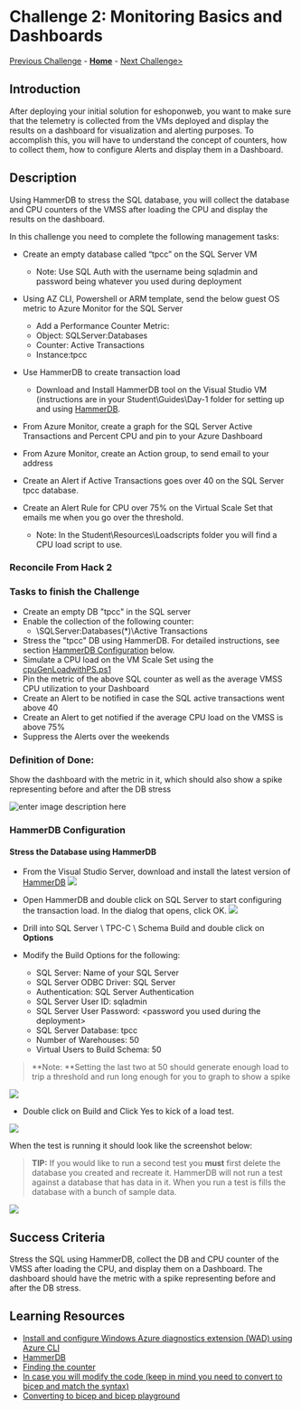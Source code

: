 # Challenge 2: Monitoring Basics and Dashboards

[Previous Challenge](./01-Alerts-Activity-Logs-And-Service-Health.md) - **[Home](../README.md)** - [Next Challenge>](./03-Azure-Monitor-For-Virtual-Machines.md)

## Introduction
After deploying your initial solution for eshoponweb, you want to make sure that the telemetry is collected from the VMs deployed and display the results on a dashboard for visualization and alerting purposes. To accomplish this, you will have to understand the concept of counters, how to collect them, how to configure Alerts and display them in a Dashboard.    

## Description

Using HammerDB to stress the SQL database, you will collect the database and CPU counters of the VMSS after loading the CPU and display the results on the dashboard.
 
In this challenge you need to complete the following management tasks:

- Create an empty database called “tpcc” on the SQL Server VM
	- Note: Use SQL Auth with the username being sqladmin and password being whatever you used during deployment

- Using AZ CLI, Powershell or ARM template, send the below guest OS metric to Azure Monitor for the SQL Server
	- Add a Performance Counter Metric:
	- Object: SQLServer:Databases
	- Counter: Active Transactions
	- Instance:tpcc

- Use HammerDB to create transaction load
	- Download and Install HammerDB tool on the Visual Studio VM (instructions are in your Student\Guides\Day-1 folder for setting up and using [HammerDB](www.hammerdb.com).

- From Azure Monitor, create a graph for the SQL Server Active Transactions and Percent CPU and pin to your Azure Dashboard

- From Azure Monitor, create an Action group, to send email to your address

- Create an Alert if Active Transactions goes over 40 on the SQL Server tpcc database.

- Create an Alert Rule for CPU over 75% on the Virtual Scale Set that emails me when you go over the threshold.
	- Note: In the Student\Resources\Loadscripts folder you will find a CPU load script to use.

### Reconcile From Hack 2
### Tasks to finish the Challenge
- Create an empty DB "tpcc" in the SQL server
- Enable the collection of the following counter:
	- \SQLServer:Databases(*)\Active Transactions
- Stress the "tpcc" DB using HammerDB. For detailed instructions, see section [HammerDB Configuration]() below.
- Simulate a CPU load on the VM Scale Set using the [cpuGenLoadwithPS.ps1](https://github.com/msghaleb/AzureMonitorHackathon/blob/master/sources/Loadscripts/cpuGenLoadwithPS.ps1)
- Pin the metric of the above SQL counter as well as the average VMSS CPU utilization to your Dashboard
- Create an Alert to be notified in case the SQL active transactions went above 40
- Create an Alert to get notified if the average CPU load on the VMSS is above 75%
- Suppress the Alerts over the weekends


### Definition of Done:
Show the dashboard with the metric in it, which should also show a spike representing before and after the DB stress

![enter image description here](https://github.com/msghaleb/AzureMonitorHackathon/raw/master/images/ch1_metric_spike.jpg)



### HammerDB Configuration

#### Stress the Database using HammerDB 
- From the Visual Studio Server, download and install the latest version of [HammerDB](http://www.hammerdb.com/)
  ![](https://github.com/msghaleb/AzureMonitorHackathon/raw/master/images/image13.png)    
- Open HammerDB and double click on SQL Server to start configuring the transaction load. In the dialog that opens, click OK.
![](https://github.com/msghaleb/AzureMonitorHackathon/raw/master/images/image18.png)   

- Drill into SQL Server \\ TPC-C \\ Schema Build and double click on **Options**
- Modify the Build Options for the following:
	- SQL Server: Name of your SQL Server
	- SQL Server ODBC Driver: SQL Server
	- Authentication: SQL Server Authentication
	- SQL Server User ID: sqladmin
	- SQL Server User Password: \<password  you  used during the deployment\>
	- SQL Server Database: tpcc
	- Number of Warehouses: 50
	- Virtual Users to Build Schema: 50  
>**Note: **Setting the last two at 50 should generate enough load to trip a threshold and run long enough for you to graph to show a spike

  
![](https://github.com/msghaleb/AzureMonitorHackathon/raw/master/images/image19.png)
  
- Double click on Build and Click Yes to kick of a load test.
  

![](https://github.com/msghaleb/AzureMonitorHackathon/raw/master/images/image20.png)
  
When the test is running it should look like the screenshot below:
>**TIP:** If you would like to run a second test you **must** first delete the database you created and recreate it. HammerDB will not run a test against a database that has data in it. When you run a test is fills the database with a bunch of sample data.
  

![](https://github.com/msghaleb/AzureMonitorHackathon/raw/master/images/image21.png) 


## Success Criteria

Stress the SQL using HammerDB, collect the DB and CPU counter of the VMSS after loading the CPU, and display them on a Dashboard. The dashboard should have the metric with a spike representing before and after the DB stress.

## Learning Resources

- [Install and configure Windows Azure diagnostics extension (WAD) using Azure CLI](https://docs.microsoft.com/en-us/azure/azure-monitor/platform/diagnostics-extension-windows-install#azure-cli-deployment)
- [HammerDB](https://www.hammerdb.com)
- [Finding the counter](https://docs.microsoft.com/en-us/powershell/module/microsoft.powershell.diagnostics/get-counter?view=powershell-5.1)
- [In case you will modify the code (keep in mind you need to convert to bicep and match the syntax)](https://docs.microsoft.com/en-us/azure/azure-monitor/essentials/collect-custom-metrics-guestos-resource-manager-vm)
- [Converting to bicep and bicep playground](https://docs.microsoft.com/en-us/azure/azure-resource-manager/templates/bicep-decompile?tabs=azure-cli)

